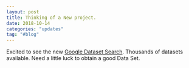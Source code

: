 ```yaml
---
layout: post
title: Thinking of a New project. 
date: 2018-10-14
categories: "updates"
tag: "#blog"
---
```


Excited to see the new <a href="https://toolbox.google.com/datasetsearch">Google Dataset Search</a>. Thousands of datasets available. Need a little luck to obtain a good Data Set.
